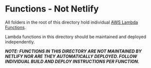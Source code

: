# Functions - Not Netlify

All folders in the root of this directory hold individual [AWS Lambda Functions](https://docs.aws.amazon.com/lambda/latest/dg/nodejs-handler.html).

Lambda functions in this directory should be maintained and deployed independently.

***NOTE: FUNCTIONS IN THIS DIRECTORY ARE NOT MAINTAINED BY NETLIFY NOR ARE THEY AUTOMATICALLY DEPLOYED. FOLLOW INDIVIDUAL BUILD AND DEPLOY INSTRUCTIONS PER FUNCTION.***
